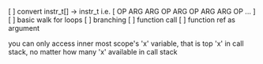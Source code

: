 [ ] convert instr_t[] -> instr_t i.e. [ OP ARG ARG OP ARG OP ARG ARG OP ... ]
[ ] basic walk for loops
[ ] branching
[ ] function call
[ ] function ref as argument

you can only access inner most scope's 'x' variable, that is top 'x' in call stack,
no matter how many 'x' available in call stack
